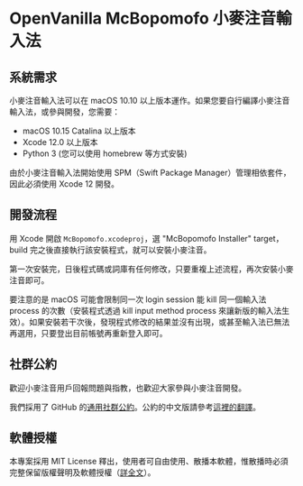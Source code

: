 # OpenVanilla McBopomofo 小麥注音輸入法

## 系統需求

小麥注音輸入法可以在 macOS 10.10 以上版本運作。如果您要自行編譯小麥注音輸入法，或參與開發，您需要：

- macOS 10.15 Catalina 以上版本
- Xcode 12.0 以上版本
- Python 3 (您可以使用 homebrew 等方式安裝)

由於小麥注音輸入法開始使用 SPM（Swift Package Manager）管理相依套件，因此必須使用 Xcode 12 開發。

## 開發流程

用 Xcode 開啟 `McBopomofo.xcodeproj`，選 "McBopomofo Installer" target，build 完之後直接執行該安裝程式，就可以安裝小麥注音。

第一次安裝完，日後程式碼或詞庫有任何修改，只要重複上述流程，再次安裝小麥注音即可。

要注意的是 macOS 可能會限制同一次 login session 能 kill 同一個輸入法 process 的次數（安裝程式透過 kill input method process 來讓新版的輸入法生效）。如果安裝若干次後，發現程式修改的結果並沒有出現，或甚至輸入法已無法再選用，只要登出目前帳號再重新登入即可。

## 社群公約

歡迎小麥注音用戶回報問題與指教，也歡迎大家參與小麥注音開發。

我們採用了 GitHub 的[通用社群公約](https://github.com/openvanilla/McBopomofo/blob/master/CODE_OF_CONDUCT.md)。公約的中文版請參考[這裡的翻譯](https://www.contributor-covenant.org/zh-tw/version/1/4/code-of-conduct/)。

## 軟體授權

本專案採用 MIT License 釋出，使用者可自由使用、散播本軟體，惟散播時必須完整保留版權聲明及軟體授權（[詳全文](https://github.com/openvanilla/McBopomofo/blob/master/LICENSE.txt)）。
